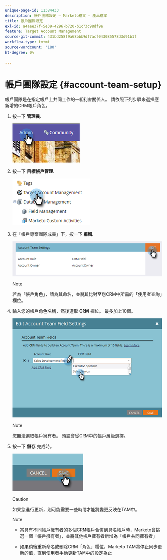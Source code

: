 ```yaml
---
unique-page-id: 11384433
description: 帳戶團隊設定 — Marketo檔案 — 產品檔案
title: 帳戶團隊設定
exl-id: a4aee37f-5e39-4296-b720-b1c73c98df9e
feature: Target Account Management
source-git-commit: 431bd258f9a68bbb9df7acf043085578d3d91b1f
workflow-type: tm+mt
source-wordcount: '180'
ht-degree: 0%

---
```


# 帳戶團隊設定 {#account-team-setup}

帳戶團隊是在指定帳戶上共同工作的一組利害關係人。 請依照下列步驟來選擇應新增的CRM帳戶角色。

1. 按一下 **管理員**.

   ![](assets/one-3.png)

1. 按一下 **目標帳戶管理**.

   ![](assets/account-team-setup-2.png)

1. 在「帳戶專案團隊成員」下，按一下 **編輯**.

   ![](assets/3.png)

   >[!NOTE]
   >
   >若為「帳戶角色」，請為其命名，並將其比對至您CRM中所需的「使用者查詢」欄位。

1. 輸入您的帳戶角色名稱，然後選取 **CRM** 欄位。 最多加上10個。

   ![](assets/four-2.png)

   >[!NOTE]
   >
   >您無法選取帳戶擁有者。 預設會從CRM中的帳戶層級選擇。

1. 按一下 **儲存** 完成時。

   ![](assets/five-2.png)

   >[!CAUTION]
   >
   >如果您進行更新，則可能需要一些時間才能將變更反映在TAM中。

   >[!NOTE]
   >
   >* 當具有不同帳戶擁有者的多個CRM帳戶合併到具名帳戶時，Marketo會挑選一個「帳戶擁有者」，並將其他帳戶擁有者新增為「帳戶共同擁有者」
   >
   >* 如果稍後重新命名或刪除CRM「角色」欄位，Marketo TAM將停止同步更新的值，直到使用者手動更新TAM中的設定為止
